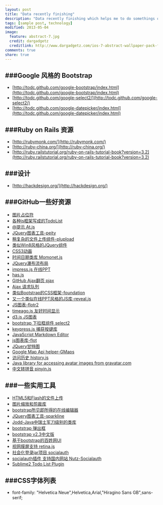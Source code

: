 ```yaml
---
layout: post
title: "Data recently finishing"
description: "Data recently finishing which helps me to do somethings of cool."
tags: [sample post, technology]
modified: 2013-05-04
image:
  feature: abstract-7.jpg
  credit: dargadgetz
  creditlink: http://www.dargadgetz.com/ios-7-abstract-wallpaper-pack-for-iphone-5-and-ipod-touch-retina/
comments: true
share: true
---
```


###Google 风格的 Bootstrap
---------
+ [http://todc.github.com/google-bootstrap/index.html](http://todc.github.com/google-bootstrap/index.html)
+ [http://todc.github.com/google-select2/](http://todc.github.com/google-select2/)
+ [http://todc.github.com/google-datepicker/index.html](http://todc.github.com/google-datepicker/index.html)

###Ruby on Rails 资源
---------
+ [http://rubymonk.com/](http://rubymonk.com/)
+ [http://ruby-china.org/](http://ruby-china.org/)
+ [http://ruby.railstutorial.org/ruby-on-rails-tutorial-book?version=3.2](http://ruby.railstutorial.org/ruby-on-rails-tutorial-book?version=3.2)

###设计
--------
+ [http://hackdesign.org/](http://hackdesign.org/)

###GitHub一些好资源
--------
+ [图片占位符](http://imsky.github.com/holder/)
+ [各种js框架写成的TodoList](https://github.com/addyosmani/todomvc)
+ [@提示 At.js](http://ichord.github.com/At.js/)
+ [JQuery图表工具-peity](http://benpickles.github.com/peity/)
+ [稍复杂的文件上传组件-plupload](http://www.plupload.com/example_queuewidget.php)
+ [类似Win8风格的JQuery组件](http://gridster.net/#usage)
+ [CSS3动画](http://daneden.me/animate/)
+ [时间日期类库 Momonet.js](http://momentjs.com/)
+ [JQuery瀑布流布局](http://masonry.desandro.com/)
+ [impress.js 在线PPT](http://bartaz.github.com/impress.js/#/bored)
+ [has.js](https://github.com/phiggins42/has.js)
+ [GitHub Ajax翻页 pjax](https://github.com/defunkt/jquery-pjax)
+ [Ajax 请求队列](http://foliotek.github.com/AjaxQ/)
+ [类似Bootstrap的CSS框架-foundation](http://foundation.zurb.com/)
+ [又一个类似在线PPT风格的JS库-reveal.js](http://lab.hakim.se/reveal-js/#/5)
+ [JS图表-flotr2](http://www.humblesoftware.com/flotr2/)
+ [timeago.js 友好时间显示](http://timeago.yarp.com/)
+ [d3.js JS图表](http://d3js.org/)
+ [bootstrap 下拉框组件 select2](http://ivaynberg.github.com/select2/)
+ [keypress.js 捕获按键库](http://dmauro.github.com/Keypress/)
+ [JavaScript Markdown Editor](http://epiceditor.com/)
+ [js图表库-flot](http://www.flotcharts.org/)
+ [JQuery甘特图](http://taitems.github.com/jQuery.Gantt/)
+ [Google Map Api helper-GMaps](http://hpneo.github.com/gmaps/)
+ [访问历史 history.js](https://github.com/balupton/history.js)
+ [Java library for accessing avatar images from gravatar.com](https://github.com/ralfebert/jgravatar)
+ [中文转拼音 pinyin.js](https://github.com/chinalu/JSPinyin)


###一些实用工具
------
+ [HTML5和Flash的文件上传](http://www.uploadify.com/)
+ [图片缩放和剪裁库](http://www.gotoquiz.com/web-coding/programming/java-programming/create-thumbnails-and-avatars-in-java/)
+ [bootstrap所见即所得的在线编辑器](http://jhollingworth.github.com/bootstrap-wysihtml5/)
+ [JQuery图表工具-sparkline](http://omnipotent.net/jquery.sparkline/#s-about)
+ [Jodd-Java中瑞士军刀级别的类库](http://jodd.org/)
+ [bootstrap 弹出框](http://bootboxjs.com/)
+ [bootstrap v2.3中文版](http://xiemin.me/bootstrap-2.3.0/index.html)
+ [基于bootstrap的百姓网UI](http://baixing.github.com/Puerh/index.html)
+ [视网膜屏支持 retina.js](http://retinajs.com/)
+ [社会化登录jar项目 socialauth](http://code.google.com/p/socialauth/)
+ [socialauth插件 支持国内网站 Nutz-Socialauth](http://wendal.net/376.html)
+ [Sublime2 Todo List Plugin](https://github.com/aziz/PlainTasks)

###CSS字体列表
------------
+ font-family: "Helvetica Neue",Helvetica,Arial,"Hiragino Sans GB",sans-serif;